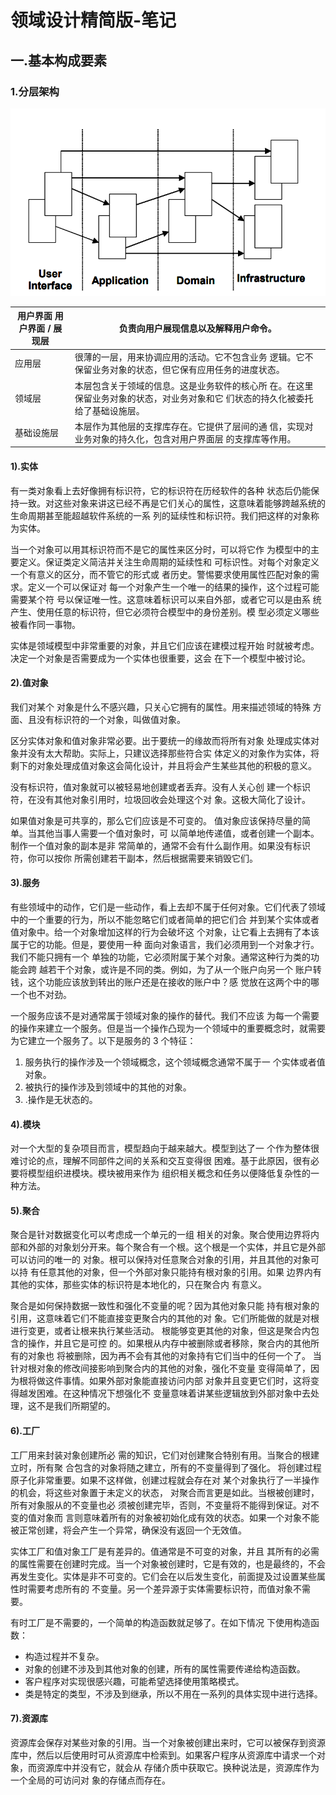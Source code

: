 # 领域设计精简版-笔记

## 一.基本构成要素

### 1.分层架构

![image-20200825141613548](imgs/image-20200825141613548.png)

| 用户界面 用户界面 / 展现层 | 负责向用户展现信息以及解释用户命令。                         |
| -------------------------- | ------------------------------------------------------------ |
| 应用层                     | 很薄的一层，用来协调应用的活动。它不包含业务 逻辑。它不保留业务对象的状态，但它保有应用任务的进度状态。 |
| 领域层                     | 本层包含关于领域的信息。这是业务软件的核心所 在。在这里保留业务对象的状态，对业务对象和它 们状态的持久化被委托给了基础设施层。 |
| 基础设施层                 | 本层作为其他层的支撑库存在。它提供了层间的通 信，实现对业务对象的持久化，包含对用户界面层 的支撑库等作用。 |

#### 1).实体

有一类对象看上去好像拥有标识符，它的标识符在历经软件的各种 状态后仍能保持一致。对这些对象来讲这已经不再是它们关心的属性，这意味着能够跨越系统的生命周期甚至能超越软件系统的一系 列的延续性和标识符。我们把这样的对象称为实体。

当一个对象可以用其标识符而不是它的属性来区分时，可以将它作 为模型中的主要定义。保证类定义简洁并关注生命周期的延续性和 可标识性。对每个对象定义一个有意义的区分，而不管它的形式或 者历史。警惕要求使用属性匹配对象的需求。定义一个可以保证对 每一个对象产生一个唯一的结果的操作，这个过程可能需要某个符 号以保证唯一性。这意味着标识可以来自外部，或者它可以是由系 统产生、使用任意的标识符，但它必须符合模型中的身份差别。模 型必须定义哪些被看作同一事物。

 实体是领域模型中非常重要的对象，并且它们应该在建模过程开始 时就被考虑。决定一个对象是否需要成为一个实体也很重要，这会 在下一个模型中被讨论。

#### 2).值对象

我们对某个 对象是什么不感兴趣，只关心它拥有的属性。用来描述领域的特殊 方面、且没有标识符的一个对象，叫做值对象。

区分实体对象和值对象非常必要。出于要统一的缘故而将所有对象 处理成实体对象并没有太大帮助。实际上，只建议选择那些符合实 体定义的对象作为实体，将剩下的对象处理成值对象这会简化设计，并且将会产生某些其他的积极的意义。 

没有标识符，值对象就可以被轻易地创建或者丢弃。没有人关心创 建一个标识符，在没有其他对象引用时，垃圾回收会处理这个对 象。这极大简化了设计。

如果值对象是可共享的，那么它们应该是不可变的。 值对象应该保持尽量的简单。当其他当事人需要一个值对象时，可 以简单地传递值，或者创建一个副本。制作一个值对象的副本是非 常简单的，通常不会有什么副作用。如果没有标识符，你可以按你 所需创建若干副本，然后根据需要来销毁它们。

#### 3).服务

有些领域中的动作，它们是一些动作，看上去却不属于任何对象。它们代表了领域中的一个重要的行为，所以不能忽略它们或者简单的把它们合 并到某个实体或者值对象中。给一个对象增加这样的行为会破坏这 个对象，让它看上去拥有了本该属于它的功能。但是，要使用一种 面向对象语言，我们必须用到一个对象才行。我们不能只拥有一个 单独的功能，它必须附属于某个对象。通常这种行为类的功能会跨 越若干个对象，或许是不同的类。例如，为了从一个账户向另一个 账户转钱，这个功能应该放到转出的账户还是在接收的账户中？感 觉放在这两个中的哪一个也不对劲。

一个服务应该不是对通常属于领域对象的操作的替代。我们不应该 为每一个需要的操作来建立一个服务。但是当一个操作凸现为一个领域中的重要概念时，就需要为它建立一个服务了。以下是服务的 3 个特征：

1. 服务执行的操作涉及一个领域概念，这个领域概念通常不属于一 个实体或者值对象。
2. 被执行的操作涉及到领域中的其他的对象。
3. .操作是无状态的。

#### 4).模块

对一个大型的复杂项目而言，模型趋向于越来越大。模型到达了一 个作为整体很难讨论的点，理解不同部件之间的关系和交互变得很 困难。基于此原因，很有必要将模型组织进模块。模块被用来作为 组织相关概念和任务以便降低复杂性的一种方法。

#### 5).聚合

聚合是针对数据变化可以考虑成一个单元的一组 相关的对象。聚合使用边界将内部和外部的对象划分开来。每个聚合有一个根。这个根是一个实体，并且它是外部可以访问的唯一的 对象。根可以保持对任意聚合对象的引用，并且其他的对象可以持 有任意其他的对象，但一个外部对象只能持有根对象的引用。如果 边界内有其他的实体，那些实体的标识符是本地化的，只在聚合内 有意义。

聚合是如何保持数据一致性和强化不变量的呢？因为其他对象只能 持有根对象的引用，这意味着它们不能直接变更聚合内的其他的对 象。它们所能做的就是对根进行变更，或者让根来执行某些活动。 根能够变更其他的对象，但这是聚合内包含的操作，并且它是可控 的。如果根从内存中被删除或者移除，聚合内的其他所有的对象也 将被删除，因为再不会有其他的对象持有它们当中的任何一个了。 当针对根对象的修改间接影响到聚合内的其他的对象，强化不变量 变得简单了，因为根将做这件事情。如果外部对象能直接访问内部 对象并且变更它们时，这将变得越发困难。在这种情况下想强化不 变量意味着讲某些逻辑放到外部对象中去处理，这不是我们所期望的。

#### 6).工厂

工厂用来封装对象创建所必 需的知识，它们对创建聚合特别有用。当聚合的根建立时，所有聚 合包含的对象将随之建立，所有的不变量得到了强化。 将创建过程原子化非常重要。如果不这样做，创建过程就会存在对 某个对象执行了一半操作的机会，将这些对象置于未定义的状态， 对聚合而言更是如此。当根被创建时，所有对象服从的不变量也必 须被创建完毕，否则，不变量将不能得到保证。对不变的值对象而 言则意味着所有的对象被初始化成有效的状态。如果一个对象不能 被正常创建，将会产生一个异常，确保没有返回一个无效值。

实体工厂和值对象工厂是有差异的。值通常是不可变的对象，并且 其所有的必需的属性需要在创建时完成。当一个对象被创建时，它是有效的，也是最终的，不会再发生变化。实体是非不可变的。它们会在以后发生变化，前面提及过设置某些属性时需要考虑所有的 不变量。另一个差异源于实体需要标识符，而值对象不需要。

有时工厂是不需要的，一个简单的构造函数就足够了。在如下情况 下使用构造函数：

* 构造过程并不复杂。
* 对象的创建不涉及到其他对象的创建，所有的属性需要传递给构造函数。
* 客户程序对实现很感兴趣，可能希望选择使用策略模式。
* 类是特定的类型，不涉及到继承，所以不用在一系列的具体实现中进行选择。

#### 7).资源库

资源库会保存对某些对象的引用。当一个对象被创建出来时，它可以被保存到资源库中，然后以后使用时可从资源库中检索到。如果客户程序从资源库中请求一个对象，而资源库中并没有它，就会从 存储介质中获取它。换种说法是，资源库作为一个全局的可访问对 象的存储点而存在。






